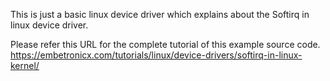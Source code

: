 This is just a basic linux device driver which explains about the Softirq in linux device driver.

Please refer this URL for the complete tutorial of this example source code.
https://embetronicx.com/tutorials/linux/device-drivers/softirq-in-linux-kernel/